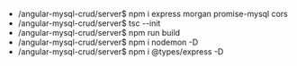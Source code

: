 * /angular-mysql-crud/server$ npm i express morgan promise-mysql cors
* /angular-mysql-crud/server$ tsc --init
* /angular-mysql-crud/server$ npm run build
* /angular-mysql-crud/server$ npm i nodemon -D
* /angular-mysql-crud/server$ npm i @types/express -D
